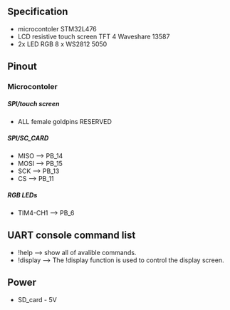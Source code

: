 ## Specification
- microcontoler STM32L476
- LCD resistive touch screen TFT 4 Waveshare 13587
- 2x  LED RGB 8 x WS2812 5050
## Pinout
 ### Microcontoler   
  ##### SPI/touch screen
 - ALL female goldpins RESERVED
 ##### SPI/SC_CARD
- MISO --> PB_14
- MOSI --> PB_15
- SCK  --> PB_13
- CS --> PB_11
##### RGB LEDs
- TIM4-CH1  --> PB_6
## UART console command list
- !help --> show all of avalible commands.
- !display --> The !display function is used to control the display screen.

## Power
- SD_card - 5V
